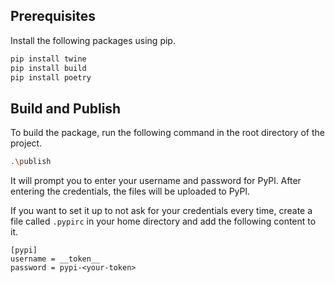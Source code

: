 ## Prerequisites
Install the following packages using pip.
```bash
pip install twine
pip install build
pip install poetry
```

## Build and Publish
To build the package, run the following command in the root directory of the project.
```bash
.\publish
```

It will prompt you to enter your username and password for PyPl. After entering the credentials, the files will be uploaded to PyPl.

If you want to set it up to not ask for your credentials every time, create a file called `.pypirc` in your home directory and add the following content to it.
```pypirc
[pypi]
username = __token__
password = pypi-<your-token>
```
